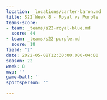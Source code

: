 ```yaml
---
location: _locations/carter-baron.md
title: S22 Week 8 - Royal vs Purple
teams-score:
- team: _teams/s22-royal-blue.md
  score: 44
- team: _teams/s22-purple.md
  score: 18
field: "2"
date: 2022-05-08T12:30:00.000-04:00
season: 22
week: 8
mvp: ''
game-ball: ''
sportsperson: ''

---
```

